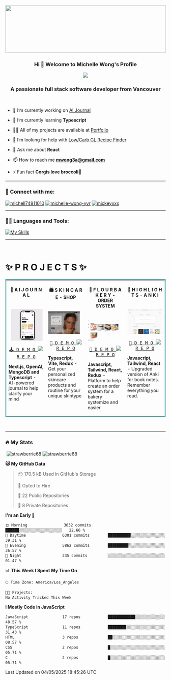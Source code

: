 <!--START_SECTION:readme-info-->

<img src="loop-space.gif" width="100%" height="150px">
<br>

<h3 align="center">
  Hi 👋 Welcome to Michelle Wong's Profile
</h3>
<p align="center"><img src="https://readme-typing-svg.demolab.com?font=Montserrat&size=27&pause=1000&color=F3408D&center=true&vCenter=true&width=500&lines=A+UX%2FUI+Designer;Full+Stacked+Software+Developer;Never+Stop+Learning;Learn+By+Doing%2C+And+by+Falling+Over">
  </p>
<h3 align="center">A passionate full stack software developer from Vancouver</h3>
<br>

- 🔭 I’m currently working on [AI Journal](https://clarity-lime.vercel.app/)

- 🌱 I’m currently learning **Typescript**

- 👨‍💻 All of my projects are available at [Portfolio](https://michelle-wong-yvr.netlify.app/)

- 🤝 I’m looking for help with [Low/Carb GL Recipe Finder](https://github.com/strawberrie68/lowGL)
  
- 💬 Ask me about **React**

- 📫 How to reach me **mwong3a@gmail.com**

- ⚡ Fun fact **Corgis love broccoli🥦**



---

<h3 align="left">📧 Connect with me:</h3>


<p align="left">
<a href="https://twitter.com/michell74811010" target="blank"><img align="center" src="https://raw.githubusercontent.com/rahuldkjain/github-profile-readme-generator/master/src/images/icons/Social/twitter.svg" alt="michell74811010" height="30" width="40" /></a>
<a href="https://linkedin.com/in/michelle-wong-yvr" target="blank"><img align="center" src="https://raw.githubusercontent.com/rahuldkjain/github-profile-readme-generator/master/src/images/icons/Social/linked-in-alt.svg" alt="michelle-wong-yvr" height="30" width="40" /></a>
<a href="https://dribbble.com/mickeyxxx" target="blank"><img align="center" src="https://raw.githubusercontent.com/rahuldkjain/github-profile-readme-generator/master/src/images/icons/Social/dribbble.svg" alt="mickeyxxx" height="30" width="40" /></a>
</p>

---
<h3 align="left">👩‍💻 Languages and Tools:</h3>


[![My Skills](https://skillicons.dev/icons?i=sass,xd,autocad,git,html,postman,ai,js,py,nodejs,mongodb,vue,css,vscode,react,ps,netlify,r,express,notion,mysql,threejs,nextjs,github,figma,vite,bootstrap,webflow&theme=dark)](https://skillicons.dev)
<br>
<be>

---
<br />
<h1 align="left">✨ P R O J E C T S ✨</h1>

<table bordercolor="#66b2b2">
<tbody>
<tr>
    <td width="25%" valign="top">
         <h4 align="center">🧠 A I   J O U R N A L</h4>
      <br />
    &nbsp;
      <a target="_blank" rel="noopener noreferrer" href="https://github.com/strawberrie68/ai-clarity-journal">
        <img src="https://github.com/strawberrie68/strawberrie68/blob/main/clarity.gif" width="90%" alt="Portfolio" />
      </a>
      <br />
      <p align="center">
        <a   href="https://clarity-lime.vercel.app/login" target="_blank" rel="noopener noreferrer">
          <kbd> 🕹️ D E M O </kbd>
        </a>
        <a  href="https://github.com/strawberrie68/ai-clarity-journal" target="_blank" rel="noopener noreferrer">
          <kbd>
            <img src="https://cdn-icons-png.flaticon.com/128/527/527589.png" height="12px" />
            R E P O
          </kbd>
        </a>
      </p>
      <p><strong>Next.js, OpenAI, MongoDB and Typescript </strong> - AI-powered journal to help clarify your mind</p>
  </td>
    <td width="25%" valign="top">
         <h4 align="center">🛍️ S K I N C A R E - SHOP </h4>
      <br />
      <a target="_blank" href="https://github.com/strawberrie68/Skincare-Shop/tree/main">
       <img src="https://github.com/strawberrie68/strawberrie68/blob/main/SkincareShop.gif" width="90%" alt="Portfolio" />
      </a>
      <br />
      <p align="center">
        <a href="https://dailyskincare.netlify.app/"  target="_blank">
          <kbd> 🛒 D E M O </kbd>
        </a>
        <a href="https://github.com/strawberrie68/Skincare-Shop/tree/main" target="_blank">
          <kbd>
            <img src="https://cdn-icons-png.flaticon.com/128/527/527589.png" height="12px" />
            R E P O
          </kbd>
        </a>
      </p>
      <p><strong>Typescript, Vite, Redux</strong> - Get your personalized skincare products and routine for your unique skintype</p>
    
  </td>
  <td width="25%" valign="top">
    <h4 align="center">🍞 F L O U R  B A K E R Y  - ORDER SYSTEM </h4>
      <br />
      <a target="_blank" href="https://flour-order-system.netlify.app/">
         <img src="https://github.com/strawberrie68/strawberrie68/blob/main/FlourBakery.gif" width="90%" alt="flour bakery" />
      </a>
      <br />
      <p align="center">
        <a href="https://flour-order-system.netlify.app" target="_blank">
          <kbd> 🎂 D E M O </kbd>
        </a>
        <a href="https://github.com/strawberrie68/bakery-thing" target="_blank">
          <kbd>
            <img src="https://cdn-icons-png.flaticon.com/128/527/527589.png" height="11px" />
            R E P O
          </kbd>
        </a>
      </p>
      <p><strong>Javascript, Tailwind, React, Redux </strong> - Platform to help create an order system for a bakery
        systemize and easier</p>
     
  </td>
  
  <td width="25%" valign="top">
         <h4 align="center">📖 H I G H L I G H T S - A N K I</h4>
      <br />
      <a target="_blank" href="https://highlights-co.netlify.app/">
        <img src="https://github.com/strawberrie68/strawberrie68/blob/main/Highlights.gif" width="100%" alt="Project 1" />
      </a>
      <br />
      <p align="center">
        <a href="https://highlights-co.netlify.app/" target="_blank">
          <kbd> 📝 D E M O </kbd>
        </a>
        <a href="https://github.com/strawberrie68/highlights/tree/auth3" target="_blank">
          <kbd>
            <img src="https://cdn-icons-png.flaticon.com/128/527/527589.png" height="12px" />
            R E P O
          </kbd>
        </a>
      </p>
      <p><strong>Javascript, Tailwind, React </strong> - Upgraded version of Anki for book notes. Remember everything
        you read.</p>
    
  </td>

</tr>
</tbody>
</table>
</br>

---

### 🔥 My Stats

<p>&nbsp;<img align="center" src="https://github-readme-stats.vercel.app/api?username=strawberrie68&show_icons=true&locale=en&theme=radical" width="40%" min-width="400px" alt="strawberrie68" />    <img align="center" src="https://github-readme-streak-stats.herokuapp.com/?user=strawberrie68&theme=radical" alt="strawberrie68" width="40%" min-width="400px"/></p>


<!--START_SECTION_PROFILE_VIEWS:readme-info-->
<!--END_SECTION_PROFILE_VIEWS:readme-info-->

<!--START_SECTION_LINES_OF_CODE:readme-info-->
<!--END_SECTION_LINES_OF_CODE:readme-info-->

<!--START_CONTRIBUTIONS:readme-info-->
<!--END_CONTRIBUTIONS:readme-info-->

<!--START_SECTION_DAILY_COMMIT:readme-info-->
<!--END_SECTION_DAILY_COMMIT:readme-info-->

<!--START_SECTION_WEEKLY_COMMIT:readme-info-->
<!--END_SECTION_WEEKLY_COMMIT:readme-info-->

<!--START_SECTION_LANGUAGE:readme-info-->
<!--END_SECTION_LANGUAGE:readme-info-->


<!--END_SECTION:readme-info-->
<!-- ---
### :zap: Recent Activity


<!--START_SECTION:waka-->
**🐱 My GitHub Data** 

> 📦 170.5 kB Used in GitHub's Storage 
 > 
> 💼 Opted to Hire
 > 
> 📜 22 Public Repositories 
 > 
> 🔑 8 Private Repositories 
 > 
**I'm an Early 🐤** 

```text
🌞 Morning                3632 commits        ██████░░░░░░░░░░░░░░░░░░░   22.66 % 
🌆 Daytime                6301 commits        ██████████░░░░░░░░░░░░░░░   39.31 % 
🌃 Evening                5862 commits        █████████░░░░░░░░░░░░░░░░   36.57 % 
🌙 Night                  235 commits         ░░░░░░░░░░░░░░░░░░░░░░░░░   01.47 % 
```


📊 **This Week I Spent My Time On** 

```text
🕑︎ Time Zone: America/Los_Angeles

🐱‍💻 Projects: 
No Activity Tracked This Week
```

**I Mostly Code in JavaScript** 

```text
JavaScript               17 repos            ████████████░░░░░░░░░░░░░   48.57 % 
TypeScript               11 repos            ████████░░░░░░░░░░░░░░░░░   31.43 % 
HTML                     3 repos             ██░░░░░░░░░░░░░░░░░░░░░░░   08.57 % 
CSS                      2 repos             █░░░░░░░░░░░░░░░░░░░░░░░░   05.71 % 
C                        2 repos             █░░░░░░░░░░░░░░░░░░░░░░░░   05.71 % 
```




 Last Updated on 04/05/2025 18:45:26 UTC
<!--END_SECTION:waka-->



